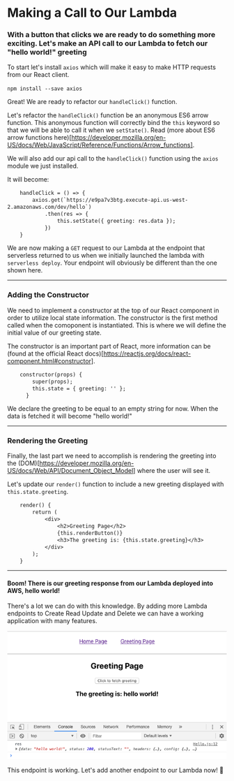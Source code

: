 # Making a Call to Our Lambda

### With a button that clicks we are ready to do something more exciting.  Let's make an API call to our Lambda to fetch our "hello world!" greeting

To start let's install `axios` which will make it easy to make HTTP requests from our React client. 

`npm install --save axios`

Great!  We are ready to refactor our `handleClick()` function.

Let's refactor the `handleClick()` function be an anonymous ES6 arrow function. This anonymous function will correctly bind the `this` keyword so that we will be able to call it when we `setState()`. Read (more about ES6 arrow functions here)[https://developer.mozilla.org/en-US/docs/Web/JavaScript/Reference/Functions/Arrow_functions].

We will also add our api call to the `handleClick()` function using the `axios` module we just installed.

It will become:

```
    handleClick = () => {
        axios.get(`https://e9pa7v3btg.execute-api.us-west-2.amazonaws.com/dev/hello`)
            .then(res => {
                this.setState({ greeting: res.data });
            })
    }
```

We are now making a `GET` request to our Lambda at the endpoint that serverless returned to us when we initially launched the lambda with `serverless deploy`.  Your endpoint will obviously be different than the one shown here.

---

### Adding the Constructor

We need to implement a constructor at the top of our React component in order to utilize local state information.  The constructor is the first method called when the comoponent is instantiated.  This is where we will define the initial value of our greeting state.

The constructor is an important part of React, more information can be (found at the official React docs)[https://reactjs.org/docs/react-component.html#constructor]. 

```
    constructor(props) {
        super(props);
        this.state = { greeting: '' };
      }
```

We declare the greeting to be equal to an empty string for now.  When the data is fetched it will become "hello world!"

---

### Rendering the Greeting

Finally, the last part we need to accomplish is rendering the greeting into the (DOM)[https://developer.mozilla.org/en-US/docs/Web/API/Document_Object_Model] where the user will see it. 

Let's update our `render()` function to include a new greeting displayed with `this.state.greeting`.

```
    render() {
        return (
            <div>
                <h2>Greeting Page</h2>
                {this.renderButton()}
                <h3>The greeting is: {this.state.greeting}</h3>
            </div>
        );
    }
```

---

#### Boom! There is our greeting response from our Lambda deployed into AWS, hello world!

There's a lot we can do with this knowledge.  By adding more Lambda endpoints to Create Read Update and Delete we can have a working application with many features. 

![greeting-works](https://raw.githubusercontent.com/learn-byte/hello-serverless-world/master/assets/images/greeting-works.png)

This endpoint is working.  Let's add another endpoint to our Lambda now! 💪